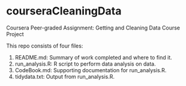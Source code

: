 # courseraCleaningData

Coursera Peer-graded Assignment: Getting and Cleaning Data Course Project

This repo consists of four files:
1. README.md: Summary of work completed and where to find it.
2. run_analysis.R: R script to perform data analysis on data.
3. CodeBook.md: Supporting documentation for run_analysis.R.
4. tidydata.txt: Output from run_analysis.R.
